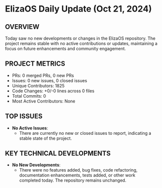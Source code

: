 # ElizaOS Daily Update (Oct 21, 2024)

## OVERVIEW 
Today saw no new developments or changes in the ElizaOS repository. The project remains stable with no active contributions or updates, maintaining a focus on future enhancements and community engagement.

## PROJECT METRICS
- PRs: 0 merged PRs, 0 new PRs
- Issues: 0 new issues, 0 closed issues
- Unique Contributors: 1825
- Code Changes: +0/-0 lines across 0 files
- Total Commits: 0
- Most Active Contributors: None

## TOP ISSUES
- **No Active Issues**: 
  - There are currently no new or closed issues to report, indicating a stable state of the project.

## KEY TECHNICAL DEVELOPMENTS
- **No New Developments**: 
  - There were no features added, bug fixes, code refactoring, documentation enhancements, tests added, or other work completed today. The repository remains unchanged.